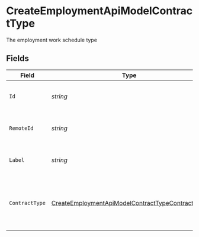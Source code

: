 # CreateEmploymentApiModelContractType

The employment work schedule type


## Fields

| Field                                                                                                                           | Type                                                                                                                            | Required                                                                                                                        | Description                                                                                                                     | Example                                                                                                                         |
| ------------------------------------------------------------------------------------------------------------------------------- | ------------------------------------------------------------------------------------------------------------------------------- | ------------------------------------------------------------------------------------------------------------------------------- | ------------------------------------------------------------------------------------------------------------------------------- | ------------------------------------------------------------------------------------------------------------------------------- |
| `Id`                                                                                                                            | *string*                                                                                                                        | :heavy_minus_sign:                                                                                                              | Unique identifier                                                                                                               | 8187e5da-dc77-475e-9949-af0f1fa4e4e3                                                                                            |
| `RemoteId`                                                                                                                      | *string*                                                                                                                        | :heavy_minus_sign:                                                                                                              | Provider's unique identifier                                                                                                    | 8187e5da-dc77-475e-9949-af0f1fa4e4e3                                                                                            |
| `Label`                                                                                                                         | *string*                                                                                                                        | :heavy_minus_sign:                                                                                                              | The label of the employment type                                                                                                | Full-Time                                                                                                                       |
| `ContractType`                                                                                                                  | [CreateEmploymentApiModelContractTypeContractType](../../Models/Components/CreateEmploymentApiModelContractTypeContractType.md) | :heavy_minus_sign:                                                                                                              | The employment work schedule type (e.g., full-time, part-time)                                                                  | full_time                                                                                                                       |